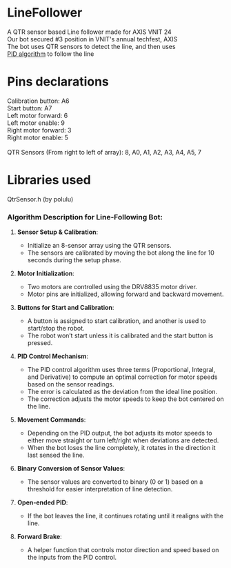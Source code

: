 # LineFollower
A QTR sensor based Line follower made for AXIS VNIT 24\
Our bot secured #3 position in VNIT's annual techfest, AXIS\
The bot uses QTR sensors to detect the line, and then uses  
[PID algorithm](https://en.wikipedia.org/wiki/Proportional%E2%80%93integral%E2%80%93derivative_controller) to follow the line

# Pins declarations
  Calibration button: A6\
  Start button: A7\
  Left motor forward: 6\
  Left motor enable: 9\
  Right motor forward: 3\
  Right motor enable: 5\
  \
  QTR Sensors (From right to left of array): 8, A0, A1, A2, A3, A4, A5, 7

# Libraries used
  QtrSensor.h (by polulu)

### Algorithm Description for Line-Following Bot:

1. **Sensor Setup & Calibration**:
   - Initialize an 8-sensor array using the QTR sensors.
   - The sensors are calibrated by moving the bot along the line for 10 seconds during the setup phase.

2. **Motor Initialization**:
   - Two motors are controlled using the DRV8835 motor driver.
   - Motor pins are initialized, allowing forward and backward movement.

3. **Buttons for Start and Calibration**:
   - A button is assigned to start calibration, and another is used to start/stop the robot.
   - The robot won’t start unless it is calibrated and the start button is pressed.

4. **PID Control Mechanism**:
   - The PID control algorithm uses three terms (Proportional, Integral, and Derivative) to compute an optimal correction for motor speeds based on the sensor readings.
   - The error is calculated as the deviation from the ideal line position.
   - The correction adjusts the motor speeds to keep the bot centered on the line.

5. **Movement Commands**:
   - Depending on the PID output, the bot adjusts its motor speeds to either move straight or turn left/right when deviations are detected.
   - When the bot loses the line completely, it rotates in the direction it last sensed the line.

6. **Binary Conversion of Sensor Values**:
   - The sensor values are converted to binary (0 or 1) based on a threshold for easier interpretation of line detection.

7. **Open-ended PID**:
   - If the bot leaves the line, it continues rotating until it realigns with the line.

8. **Forward Brake**:
   - A helper function that controls motor direction and speed based on the inputs from the PID control.



